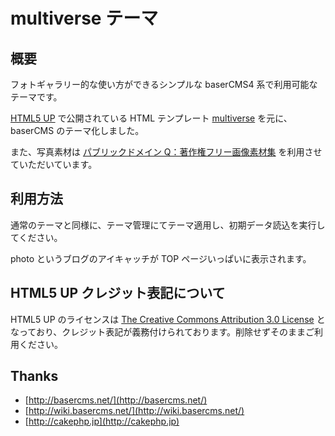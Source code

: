 # multiverse テーマ

## 概要

フォトギャラリー的な使い方ができるシンプルな baserCMS4 系で利用可能なテーマです。

[HTML5 UP](https://html5up.net/) で公開されている HTML テンプレート
[multiverse](https://html5up.net/multiverse) を元に、baserCMS のテーマ化しました。

また、写真素材は [パブリックドメイン Q：著作権フリー画像素材集](https://publicdomainq.net) を利用させていただいています。

## 利用方法

通常のテーマと同様に、テーマ管理にてテーマ適用し、初期データ読込を実行してください。

photo というブログのアイキャッチが TOP ページいっぱいに表示されます。

## HTML5 UP クレジット表記について

HTML5 UP のライセンスは [The Creative Commons Attribution 3.0 License](https://html5up.net/license) となっており、クレジット表記が義務付けられております。削除せずそのままご利用ください。

## Thanks

-   [http://basercms.net/](http://basercms.net/)
-   [http://wiki.basercms.net/](http://wiki.basercms.net/)
-   [http://cakephp.jp](http://cakephp.jp)
-   [Semantic Versioning 2.0.0](http://semver.org/lang/ja/)
-   [HTML5 UP](https://html5up.net/)
-   [パブリックドメイン Q：著作権フリー画像素材集](https://publicdomainq.net)

